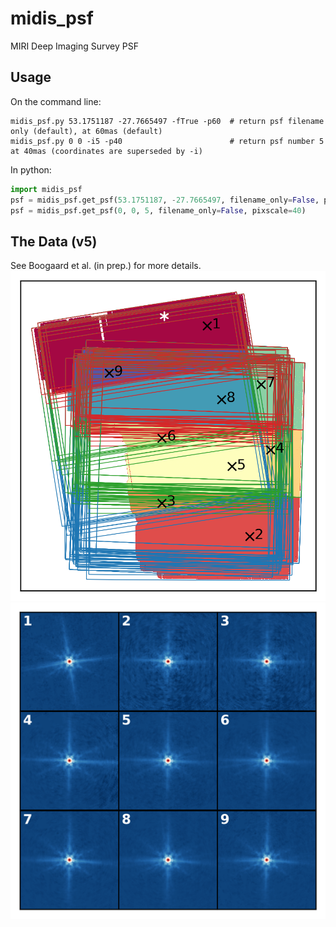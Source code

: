 # midis_psf
MIRI Deep Imaging Survey PSF

## Usage

On the command line:
``` shell
midis_psf.py 53.1751187 -27.7665497 -fTrue -p60  # return psf filename only (default), at 60mas (default)
midis_psf.py 0 0 -i5 -p40                        # return psf number 5 at 40mas (coordinates are superseded by -i)
```

In python:
``` python
import midis_psf
psf = midis_psf.get_psf(53.1751187, -27.7665497, filename_only=False, pixscale=30)   # returns psf at coords, 30mas
psf = midis_psf.get_psf(0, 0, 5, filename_only=False, pixscale=40)                   # returns psf no. 5, at 40mas
```

## The Data (v5)
See Boogaard et al. (in prep.) for more details.
![psf_map](data-v2/map_psf.png)
![psf_tmpl](data-v5/60mas/psf9-recovered-v5-60mas.png)
